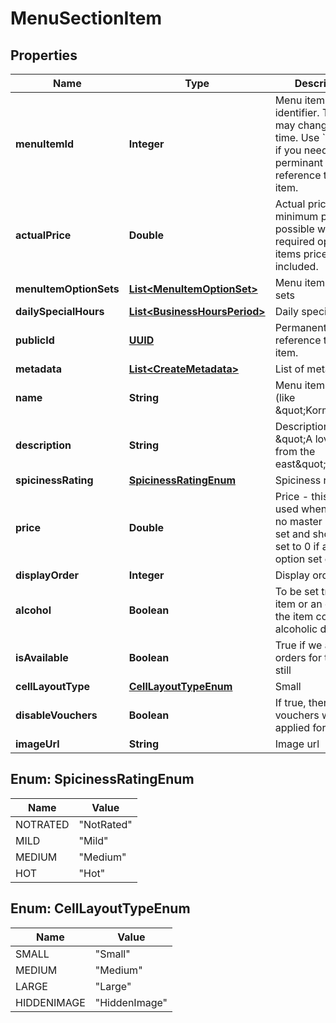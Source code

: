 
# MenuSectionItem

## Properties
Name | Type | Description | Notes
------------ | ------------- | ------------- | -------------
**menuItemId** | **Integer** | Menu item identifier. This ID may change at any time. Use &#x60;PublicId&#x60; if you need a perminant reference to the item. |  [optional]
**actualPrice** | **Double** | Actual price - the minimum price possible when all required option set items prices are included. |  [optional]
**menuItemOptionSets** | [**List&lt;MenuItemOptionSet&gt;**](MenuItemOptionSet.md) | Menu item option sets |  [optional]
**dailySpecialHours** | [**List&lt;BusinessHoursPeriod&gt;**](BusinessHoursPeriod.md) | Daily special hours |  [optional]
**publicId** | [**UUID**](UUID.md) | Permanent reference to the item. |  [optional]
**metadata** | [**List&lt;CreateMetadata&gt;**](CreateMetadata.md) | List of metadata |  [optional]
**name** | **String** | Menu item name (like \&quot;Korma\&quot;) |  [optional]
**description** | **String** | Description (like \&quot;A lovely dish from the east\&quot;) |  [optional]
**spicinessRating** | [**SpicinessRatingEnum**](#SpicinessRatingEnum) | Spiciness rating |  [optional]
**price** | **Double** | Price - this is only used when there is no master option set and should be set to 0 if a master option set exists. |  [optional]
**displayOrder** | **Integer** | Display order |  [optional]
**alcohol** | **Boolean** | To be set true if the item or an option of the item contains an alcoholic drink. |  [optional]
**isAvailable** | **Boolean** | True if we accept orders for this item still |  [optional]
**cellLayoutType** | [**CellLayoutTypeEnum**](#CellLayoutTypeEnum) | Small | Medium | Large  Affects the layout of the menu. |  [optional]
**disableVouchers** | **Boolean** | If true, then vouchers won&#39;t be applied for this item |  [optional]
**imageUrl** | **String** | Image url |  [optional]


<a name="SpicinessRatingEnum"></a>
## Enum: SpicinessRatingEnum
Name | Value
---- | -----
NOTRATED | &quot;NotRated&quot;
MILD | &quot;Mild&quot;
MEDIUM | &quot;Medium&quot;
HOT | &quot;Hot&quot;


<a name="CellLayoutTypeEnum"></a>
## Enum: CellLayoutTypeEnum
Name | Value
---- | -----
SMALL | &quot;Small&quot;
MEDIUM | &quot;Medium&quot;
LARGE | &quot;Large&quot;
HIDDENIMAGE | &quot;HiddenImage&quot;



